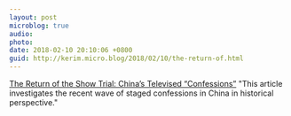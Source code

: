 ```yaml
---
layout: post
microblog: true
audio: 
photo: 
date: 2018-02-10 20:10:06 +0800
guid: http://kerim.micro.blog/2018/02/10/the-return-of.html
---
```

[The Return of the Show Trial: China’s Televised “Confessions”](http://apjjf.org/2017/13/Fiskesjo.html) "This article investigates the recent wave of staged confessions in China in historical perspective."
